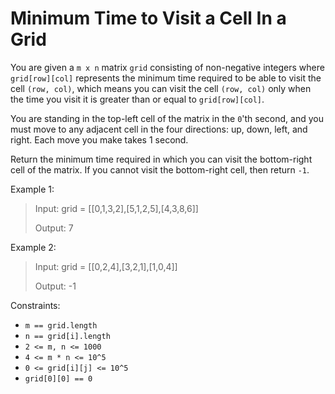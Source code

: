 # Minimum Time to Visit a Cell In a Grid

You are given a `m x n` matrix `grid` consisting of non-negative integers where `grid[row][col]` represents the minimum
time required to be able to visit the cell `(row, col)`, which means you can visit the cell `(row, col)` only when the
time you visit it is greater than or equal to `grid[row][col]`.

You are standing in the top-left cell of the matrix in the `0`'th second, and you must move to any adjacent cell in the
four directions: up, down, left, and right. Each move you make takes 1 second.

Return the minimum time required in which you can visit the bottom-right cell of the matrix. If you cannot visit the
bottom-right cell, then return `-1`.

Example 1:

> Input: grid = [[0,1,3,2],[5,1,2,5],[4,3,8,6]]
>
> Output: 7

Example 2:

> Input: grid = [[0,2,4],[3,2,1],[1,0,4]]
>
> Output: -1

Constraints:

- `m == grid.length`
- `n == grid[i].length`
- `2 <= m, n <= 1000`
- `4 <= m * n <= 10^5`
- `0 <= grid[i][j] <= 10^5`
- `grid[0][0] == 0`
